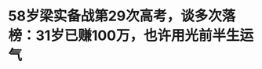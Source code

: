 <!DOCTYPE html>
<html lang="zh-CN">

<head>
    
<title>58岁梁实备战第29次高考，谈多次落榜：31岁已赚100万，也许用光前半生运气_腾讯新闻</title>
<meta name="keywords" content="梁实,高考钉子户,四川,落榜,川大,成都">
<meta name="description" content="5月13日，据海报新闻消息，还有不到一个月就要高考了，四川“高考钉子户”58岁的梁实将参加他的第29次高考。考上川大，是梁实一直以来的坚持。但去年高考因为没过二本线，梁实直接放弃了志愿填报。这一次，他似乎也没有了非川大不可的执着。他告诉记者，自己1998年就已经赚到了100万元，“也许是前半生的运气用光了，才会在...">
<meta name="author" content="腾讯网">
<meta name="copyright" content="Copyright 1998 - 2025 Tencent. All Rights Reserved">
<meta property="og:type" content="news" />

<meta property="og:title" content="58岁梁实备战第29次高考，谈多次落榜：31岁已赚100万，也许用光前半生运气_腾讯新闻" />
<meta property="og:description" content="5月13日，据海报新闻消息，还有不到一个月就要高考了，四川“高考钉子户”58岁的梁实将参加他的第29次高考。考上川大，是梁实一直以来的坚持。但去年高考因为没过二本线，梁实直接放弃了志愿填报。这一次，他似乎也没有了非川大不可的执着。他告诉记者，自己1998年就已经赚到了100万元，“也许是前半生的运气用光了，才会在..." />
<meta property="og:url" content="https://news.qq.com/rain/a/20250514A02C6B00" />
<meta property="og:image" content="https://inews.gtimg.com/news_ls/Og0mjdlOr3LdkiRhkNOz-M1Ps7epH0kLEwpYImiYkymE4AA_640330/0" />
<meta property="article:author" content="九派新闻" />
<meta property="article:published_time" content="2025-05-14 09:17:07" />
<meta property="category" content="edu" />

<meta name="baidu-site-verification" content="jJeIJ5X7pP" />
    <meta charset="utf-8" />
<meta http-equiv="X-UA-Compatible" content="IE=Edge" />
<meta name="viewport" content="width=device-width, initial-scale=1, shrink-to-fit=no" />
<link rel="dns-prefetch" href="mat1.gtimg.com">
<link rel="dns-prefetch" href="i.news.qq.com">
<link rel="shortcut icon" href="https://mat1.gtimg.com/qqcdn/qqindex2021/favicon.ico">
<script nomodule="true" src="https://mat1.gtimg.com/qqcdn/qqindex2021/common-static/20240515201444/core3-37-1.min.js"></script>
<script>
  try {
    if (!window.IntersectionObserver) {
      var observerScript = document.createElement('script');
      observerScript.src = "https://mat1.gtimg.com/qqcdn/qqindex2021/common-static/20241024141058/intersection-observer-polyfill.js";
      document.head.appendChild(observerScript);
    }
  } catch (error) {}
</script>

<script>
  try {
    if (!Element.prototype.scrollTo) {
      var scrollScript = document.createElement('script');
      scrollScript.src = "https://mat1.gtimg.com/qqcdn/qqindex2021/common-static/20241025153001/scroll-behavior-polyfill.js";
      document.head.appendChild(scrollScript);
    }
  } catch (error) {}
</script>
<script>
  try {
    if ('scrollRestoration' in window.history) {
      window.history.scrollRestoration = 'manual';
    }
    window.isPcClient = Boolean(window.electron) && (
      window.navigator.userAgent.indexOf('pc-client') > 0 ||
      window.navigator.userAgent.indexOf('TencentNews') > 0
    );
  } catch {}
</script>
<script>
  try {
    if (window.isPcClient) {
      var bodyStyle = document.createElement('style');
      bodyStyle.innerText = 'body{ zoom: 0.95 }';
      document.head.appendChild(bodyStyle);
    }
  } catch {}
</script>
<script>
  window.DATA = {"url":"https://view.inews.qq.com/a/20250514A02C6B00","article_id":"20250514A02C6B00","article_type":"0","title":"58岁梁实备战第29次高考，谈多次落榜：31岁已赚100万，也许用光前半生运气","desc":"5月13日，据海报新闻消息，还有不到一个月就要高考了，四川“高考钉子户”58岁的梁实将参加他的第29次高考。考上川大，是梁实一直以来的坚持。但去年高考因为没过二本线，梁实直接放弃了志愿填报。这一次，他似乎也没有了非川大不可的执着。他告诉记者，自己1998年就已经赚到了100万元，“也许是前半生的运气用光了，才会在...","iNewsRecommendLevel":1,"abstract":"5月13日，据海报新闻消息，还有不到一个月就要高考了，四川“高考钉子户”58岁的梁实将参加他的第29次高考。考上川大，是梁实一直以来的坚持。但去年高考因为没过二本线，梁实直接放弃了志愿填报。这一次，他似乎也没有了非川大不可的执着。他告诉记者，自己1998年就已经赚到了100万元，“也许是前半生的运气用光了，才会在...","catalog1":"edu","ad_channel_sign":"edu","introduction":"","media":"九派新闻","media_id":"19079303","pubtime":"2025-05-14 09:17:07","comment_id":"8411644846","political":0,"cmsId":"20250514A02C6B00","cms_id":"20250514A02C6B00","closeAllAd":0,"closeAllFavorite":false,"originContent":{"directory":{"ai_list":null,"enable":2,"list":null},"key_points_show":["58岁的四川“高考钉子户”梁实将参加他的第29次高考，目标是四川大学。","梁实表示，他1998年就已经赚到了100万元，也许是前半生的运气用光了，才会在每一年的高考中遭遇滑铁卢。","今年，梁实将报考科目中的地理科目改为生物，每日保持10小时以上高强度复习。","尽管多次高考落榜，梁实仍表示自己对物质性的东西要求不高，上大学是精神上的满足。","对于网友“博眼球”、“蹭流量”的言论，梁实表示，“我比较自我，外界的评价对我影响不大。”"],"text":"\u003cdiv class=\"rich_media_content\"\u003e\u003c!--NO_AD_ERROR_5_1--\u003e\u003c!--VIDEO_0--\u003e\u003cp type=\"desc\" style=\"color: rgb(136, 136, 136); font-size: 13px; line-height: 14px; margin-bottom: 22px; margin-top: 8px; text-align: center\"\u003e梁实备战第29次高考称不在意评价\u003c/p\u003e\u003cp\u003e5月13日，据海报新闻消息，还有不到一个月就要高考了，四川“高考钉子户”58岁的梁实将参加他的第29次高考。\u003c/p\u003e\u003cp\u003e\u003c/p\u003e\u003cdiv style=\"text-align: center\" data-exeditor-arbitrary-box=\"image-box\"\u003e\u003c!--IMG_0--\u003e\u003c/div\u003e\u003cp\u003e\u003c/p\u003e\u003cp\u003e考上川大，是梁实一直以来的坚持。但去年高考因为没过二本线，梁实直接放弃了志愿填报。这一次，他似乎也没有了非川大不可的执着。他告诉记者，自己1998年就已经赚到了100万元，“也许是前半生的运气用光了，才会在每一年的高考中遭遇滑铁卢。”\u003c!--NO_AD_0--\u003e\u003c!--EOP_0--\u003e\u003c/p\u003e\u003c!--PARAGRAPH_0--\u003e\u003cp\u003e他还称，自己对物质性的东西要求不高，上大学是精神上的满足。\u003c/p\u003e\u003cp\u003e对于网友“博眼球”、“蹭流量”的言论，梁实表示，“我比较自我，外界的评价对我影响不大。”\u003c/p\u003e\u003cp\u003e梁实还表示，不确定第29次高考是不是最后一次，未来变化太大，自己还没有考虑到。\u003c/p\u003e\u003cp\u003e3月9日，58岁的梁实在接受经视直播记者采访时透露，他正全力备考人生第29次高考，今年做出了重要调整：报考科目中，将去年仅获30余分的地理科目改为生物，每日保持10小时以上高强度复习。\u003c/p\u003e\u003cp\u003e\u003c/p\u003e\u003cdiv style=\"text-align: center\" data-exeditor-arbitrary-box=\"image-box\"\u003e\u003c!--IMG_1--\u003e\u003c/div\u003e\u003cp style=\"text-align: center\" class=\"qqnews_image_desc\"\u003e\u003cspan style=\"font-size: 14px\"\u003e\u003cspan style=\"color: rgb(102, 102, 102)\"\u003e网络截图。图源：经视直播\u003c/span\u003e\u003c/span\u003e\u003c/p\u003e\u003cp\u003e梁实解释科目调整缘由时坦言，虽自认地理较易，但连续几年该科目成绩始终难有突破。相较之下，生物虽三年未考，但既往考试表现尚可，故决定更换赛道。“今年不考地理了，改考生物。”\u003c/p\u003e\u003cp\u003e对于多年高考成绩徘徊不前，梁实自省：“主要问题还是缺乏系统复习。”今年他特别制定了针对性策略，严格对照高考大纲梳理知识体系。报考科目调整为语文、数学、外语、政治、历史、生物后，他对成绩提升持审慎乐观态度。“今年应该比去年会考得好一些。”\u003c!--NO_AD_1--\u003e\u003c!--EOP_1--\u003e\u003c/p\u003e\u003c!--PARAGRAPH_1--\u003e\u003cp\u003e值得注意的是，这位坚持29载的“高考老兵”已适度调整目标：“各科提升空间都很大，若冲刺\u003c!--VERTICAL_CARD_BEGIN_0--\u003e四川大学\u003c!--VERTICAL_CARD_END_0--\u003e有困难，上优质的本科院校也可考虑。”当被问及达到本科线是否就读时，他郑重回应：“确有这个考虑，毕竟时不我待。”\u003c!--NO_AD_2--\u003e\u003c!--EOP_2--\u003e\u003c/p\u003e\u003c!--PARAGRAPH_2--\u003e\u003cp\u003e虽自嘲“脸皮厚”，但梁实仍以独特方式传递正能量：“希望今年所有考生都能考出理想成绩。”\u003c/p\u003e\u003cp\u003e\u003c/p\u003e\u003cdiv style=\"text-align: center\" data-exeditor-arbitrary-box=\"image-box\"\u003e\u003c!--IMG_2--\u003e\u003c/div\u003e\u003cp style=\"text-align: center\" class=\"qqnews_image_desc\"\u003e\u003cspan style=\"font-size: 14px\"\u003e\u003cspan style=\"color: rgb(102, 102, 102)\"\u003e梁实过去几年的准考证。图源：潮新闻\u003c/span\u003e\u003c/span\u003e\u003c/p\u003e\u003cp\u003e此前，九派新闻曾报道梁实坚持多年参加高考的事迹。他原本是四川一国有企业员工，后下海经商，在20世纪90年代成为成都市早一批有私人轿车的人。20世纪80年代，梁实开始参与第一次高考，此后只要客观条件允许，不忙时他便会参加高考。\u003c!--NO_AD_3--\u003e\u003c!--EOP_3--\u003e\u003c/p\u003e\u003c!--PARAGRAPH_3--\u003e\u003cp\u003e据悉，今年58岁的梁实，父母都是乡镇教师，家里学习氛围浓厚，他从小就许下了考上重点大学的愿望。\u003c/p\u003e\u003cp\u003e1983年，16岁的梁实第一次参加高考，落榜之后，连续三年待业在家专心参加考试。家人看不下去，安排他去技校读书，说毕业后可以分配工作，但他读了半年就跑回了家。梁实还试过成人高考，考上了\u003c!--VERTICAL_CARD_BEGIN_1--\u003e南京林业大学\u003c!--VERTICAL_CARD_END_1--\u003e成人教育学院，但仅仅读了半年。因为他觉得“这些都不是自己想要的”。\u003c!--NO_AD_4--\u003e\u003c!--EOP_4--\u003e\u003c/p\u003e\u003c!--PARAGRAPH_4--\u003e\u003cp\u003e2001年，高考报名政策调整，取消年龄限制，首次允许25周岁以上的考生报名参加。梁实本已破灭的高考梦，也重新被点燃起来。2002年，梁实再次踏上高考之路，此后只要不忙，梁实都会参加当年的高考。\u003c/p\u003e\u003cp\u003e2024年，梁实曾第28次参加高考，当时他的目标是川大。6月23日，四川省2024年高考成绩开放查询。梁实也查询了他的第28次高考成绩，总分446分，比当年四川文科本科第二批分数线457分差11分。\u003c/p\u003e\u003cp\u003e微信编辑：十月\u003c/p\u003e\u003cp\u003e审核：凌山\u003c/p\u003e\u003cp\u003e\u003cstrong\u003e【来源：综合海报新闻、经视直播、潮新闻、九派新闻、此前报道等】\u003c/strong\u003e\u003c/p\u003e\u003cp\u003e\u003cstrong\u003e声明：此文版权归原作者所有，若有来源错误或者侵犯您的合法权益，您可通过邮箱与我们取得联系，我们将及时进行处理。邮箱地址：jpbl@jp.jiupainews.com\u003c/strong\u003e\u003c/p\u003e\u003cp\u003e\u003c/p\u003e\u003cdiv powered-by=\"qqnews_ex-editor\"\u003e\u003c/div\u003e\u003cstyle\u003e.rich_media_content{--news-tabel-th-night-color: #444444;--news-font-day-color: #333;--news-font-night-color: #d9d9d9;--news-bottom-distance: 22px}.rich_media_content p:not([data-exeditor-arbitrary-box=image-box]){letter-spacing:.5px;line-height:30px;margin-bottom:var(--news-bottom-distance);word-wrap:break-word}.rich_media_content{color:var(--news-font-day-color);font-size:18px}@media(prefers-color-scheme:dark){body:not([data-weui-theme=light]):not([dark-mode-disable=true]) .rich_media_content p:not([data-exeditor-arbitrary-box=image-box]){letter-spacing:.5px;line-height:30px;margin-bottom:var(--news-bottom-distance);word-wrap:break-word}body:not([data-weui-theme=light]):not([dark-mode-disable=true]) .rich_media_content{color:var(--news-font-night-color)}}.data_color_scheme_dark .rich_media_content p:not([data-exeditor-arbitrary-box=image-box]){letter-spacing:.5px;line-height:30px;margin-bottom:var(--news-bottom-distance);word-wrap:break-word}.data_color_scheme_dark .rich_media_content{color:var(--news-font-night-color)}.data_color_scheme_dark .rich_media_content{font-size:18px}.rich_media_content p[data-exeditor-arbitrary-box=image-box]{margin-bottom:11px}.rich_media_content\u003ediv:not(.qnt-video),.rich_media_content\u003esection{margin-bottom:var(--news-bottom-distance)}.rich_media_content hr{margin-bottom:var(--news-bottom-distance)}.rich_media_content .link_list{margin:0;margin-top:20px;min-height:0!important}.rich_media_content blockquote{background:#f9f9f9;border-left:6px solid #ccc;margin:1.5em 10px;padding:.5em 10px}.rich_media_content blockquote p{margin-bottom:0!important}.data_color_scheme_dark .rich_media_content blockquote{background:#323232}@media(prefers-color-scheme:dark){body:not([data-weui-theme=light]):not([dark-mode-disable=true]) .rich_media_content blockquote{background:#323232}}.rich_media_content ol[data-ex-list]{--ol-start: 1;--ol-list-style-type: decimal;list-style-type:none;counter-reset:olCounter calc(var(--ol-start,1) - 1);position:relative}.rich_media_content ol[data-ex-list]\u003eli\u003e:first-child::before{content:counter(olCounter,var(--ol-list-style-type)) '. ';counter-increment:olCounter;font-variant-numeric:tabular-nums;display:inline-block}.rich_media_content ul[data-ex-list]{--ul-list-style-type: circle;list-style-type:none;position:relative}.rich_media_content ul[data-ex-list].nonUnicode-list-style-type\u003eli\u003e:first-child::before{content:var(--ul-list-style-type) ' ';font-variant-numeric:tabular-nums;display:inline-block;transform:scale(0.5)}.rich_media_content ul[data-ex-list].unicode-list-style-type\u003eli\u003e:first-child::before{content:var(--ul-list-style-type) ' ';font-variant-numeric:tabular-nums;display:inline-block;transform:scale(0.8)}.rich_media_content ol:not([data-ex-list]){padding-left:revert}.rich_media_content ul:not([data-ex-list]){padding-left:revert}.rich_media_content table{display:table;border-collapse:collapse;margin-bottom:var(--news-bottom-distance)}.rich_media_content table th,.rich_media_content table td{word-wrap:break-word;border:1px solid #ddd;white-space:nowrap;padding:2px 5px}.rich_media_content table th{font-weight:700;background-color:#f0f0f0;text-align:left}.rich_media_content table p{margin-bottom:0!important}.data_color_scheme_dark .rich_media_content table th{background:var(--news-tabel-th-night-color)}@media(prefers-color-scheme:dark){body:not([data-weui-theme=light]):not([dark-mode-disable=true]) .rich_media_content table th{background:var(--news-tabel-th-night-color)}}.rich_media_content .qqnews_image_desc,.rich_media_content p[type=om-image-desc]{line-height:20px!important;text-align:center!important;font-size:14px!important;color:#666!important}.rich_media_content div[data-exeditor-arbitrary-box=wrap]:not([data-exeditor-arbitrary-box-special-style]){max-width:100%}.rich_media_content .qqnews-content{--wmfont: 0;--wmcolor: transparent;font-size:var(--wmfont);color:var(--wmcolor);line-height:var(--wmfont)!important;margin-bottom:var(--wmfont)!important}.rich_media_content .qqnews_sign_emphasis{background:#f7f7f7}.rich_media_content .qqnews_sign_emphasis ol{word-wrap:break-word;border:none;color:#5c5c5c;line-height:28px;list-style:none;margin:14px 0 6px;padding:16px 15px 4px}.rich_media_content .qqnews_sign_emphasis p{margin-bottom:12px!important}.rich_media_content .qqnews_sign_emphasis ol\u003eli\u003ep{padding-left:30px}.rich_media_content .qqnews_sign_emphasis ol\u003eli{list-style:none}.rich_media_content .qqnews_sign_emphasis ol\u003eli\u003ep:first-child::before{margin-left:-30px;content:counter(olCounter,decimal) ''!important;counter-increment:olCounter!important;font-variant-numeric:tabular-nums!important;background:#37f;border-radius:2px;color:#fff;font-size:15px;font-style:normal;text-align:center;line-height:18px;width:18px;height:18px;margin-right:12px;position:relative;top:-1px}.data_color_scheme_dark .rich_media_content .qqnews_sign_emphasis{background:#262626}.data_color_scheme_dark .rich_media_content .qqnews_sign_emphasis ol\u003eli\u003ep{color:#a9a9a9}@media(prefers-color-scheme:dark){body:not([data-weui-theme=light]):not([dark-mode-disable=true]) .rich_media_content .qqnews_sign_emphasis{background:#262626}body:not([data-weui-theme=light]):not([dark-mode-disable=true]) .rich_media_content .qqnews_sign_emphasis ol\u003eli\u003ep{color:#a9a9a9}}.rich_media_content h1,.rich_media_content h2,.rich_media_content h3,.rich_media_content h4,.rich_media_content h5,.rich_media_content h6{margin-bottom:var(--news-bottom-distance);font-weight:700}.rich_media_content h1{font-size:20px}.rich_media_content h2,.rich_media_content h3{font-size:19px}.rich_media_content h4,.rich_media_content h5,.rich_media_content h6{font-size:18px}.rich_media_content li:empty{display:none}.rich_media_content ul,.rich_media_content ol{margin-bottom:var(--news-bottom-distance)}.rich_media_content div\u003ep:only-child{margin-bottom:0!important}.rich_media_content .cms-cke-widget-title-wrap p{margin-bottom:0!important}\u003c/style\u003e\u003c/div\u003e","version":"v2"},"originAttribute":{"IMG_0":{"bigOrigUrl":"https://inews.gtimg.com/om_bt/OWtWwp675pZp_gdPw82qhZ6JZ0aPM8hl39fzfMESavb0MAA/0","compressUrl":"https://inews.gtimg.com/om_bt/OWtWwp675pZp_gdPw82qhZ6JZ0aPM8hl39fzfMESavb0MAA/641","desc":"","fullPic":"1","height":1000,"imgurl0":"https://inews.gtimg.com/om_bt/OWtWwp675pZp_gdPw82qhZ6JZ0aPM8hl39fzfMESavb0MAA/0","imgurl1000":"https://inews.gtimg.com/om_bt/OWtWwp675pZp_gdPw82qhZ6JZ0aPM8hl39fzfMESavb0MAA/1000","islong":0,"origUrl":"https://inews.gtimg.com/om_bt/OWtWwp675pZp_gdPw82qhZ6JZ0aPM8hl39fzfMESavb0MAA/641","size":229,"style":"display: inline-block; max-width: 100%; width: 350px","thumb":"https://inews.gtimg.com/om_bt/OWtWwp675pZp_gdPw82qhZ6JZ0aPM8hl39fzfMESavb0MAA_181x181s/0","url":"https://inews.gtimg.com/om_bt/OWtWwp675pZp_gdPw82qhZ6JZ0aPM8hl39fzfMESavb0MAA/641","width":641},"IMG_1":{"bigOrigUrl":"https://inews.gtimg.com/om_bt/O9UdQJIcbDrR-4-FdH-_wLci022OTzBH2zE7-DF3iAo2IAA/0","compressUrl":"https://inews.gtimg.com/om_bt/O9UdQJIcbDrR-4-FdH-_wLci022OTzBH2zE7-DF3iAo2IAA/641","desc":"","fullPic":"1","height":624,"imgurl0":"https://inews.gtimg.com/om_bt/O9UdQJIcbDrR-4-FdH-_wLci022OTzBH2zE7-DF3iAo2IAA/0","imgurl1000":"https://inews.gtimg.com/om_bt/O9UdQJIcbDrR-4-FdH-_wLci022OTzBH2zE7-DF3iAo2IAA/1000","islong":0,"origUrl":"https://inews.gtimg.com/om_bt/O9UdQJIcbDrR-4-FdH-_wLci022OTzBH2zE7-DF3iAo2IAA/641","size":283,"style":"display: inline-block; max-width: 100%; width: 1080px","thumb":"https://inews.gtimg.com/om_bt/O9UdQJIcbDrR-4-FdH-_wLci022OTzBH2zE7-DF3iAo2IAA_181x181s/0","url":"https://inews.gtimg.com/om_bt/O9UdQJIcbDrR-4-FdH-_wLci022OTzBH2zE7-DF3iAo2IAA/641","width":641},"IMG_2":{"bigOrigUrl":"https://inews.gtimg.com/om_bt/OuGrdmTt3Eq0T9SmzgIgkgISriVYd4G5RVWUuspaugc78AA/0","compressUrl":"https://inews.gtimg.com/om_bt/OuGrdmTt3Eq0T9SmzgIgkgISriVYd4G5RVWUuspaugc78AA/641","desc":"","fullPic":"1","height":481,"imgurl0":"https://inews.gtimg.com/om_bt/OuGrdmTt3Eq0T9SmzgIgkgISriVYd4G5RVWUuspaugc78AA/0","imgurl1000":"https://inews.gtimg.com/om_bt/OuGrdmTt3Eq0T9SmzgIgkgISriVYd4G5RVWUuspaugc78AA/1000","islong":0,"origUrl":"https://inews.gtimg.com/om_bt/OuGrdmTt3Eq0T9SmzgIgkgISriVYd4G5RVWUuspaugc78AA/641","size":120,"style":"display: inline-block; max-width: 100%; width: 720px","thumb":"https://inews.gtimg.com/om_bt/OuGrdmTt3Eq0T9SmzgIgkgISriVYd4G5RVWUuspaugc78AA_181x181s/0","url":"https://inews.gtimg.com/om_bt/OuGrdmTt3Eq0T9SmzgIgkgISriVYd4G5RVWUuspaugc78AA/641","width":641},"VERTICAL_CARD_BEGIN_0":{"a_version":"21_android_7.4.57","desc":"四川大学","detail_url":"qqnews://article_9528?act=ai_chat\u0026vertical_card_type=ai\u0026vertical_card_desc=%E5%9B%9B%E5%B7%9D%E5%A4%A7%E5%AD%A6\u0026a_version=21_android_7.4.57\u0026i_version=11.0_qqnews_7.4.70","i_version":"11.0_qqnews_7.4.70","previous_context":"。报考科目调整为语文、数学、外语、政治、历史、生物后，他对成绩提升持审慎乐观态度。“今年应该比去年会考得好一些。”值得注意的是，这位坚持29载的“高考老兵”已适度调整目标：“各科提升空间都很大，若冲刺","subsequent_context":"有困难，上优质的本科院校也可考虑。”当被问及达到本科线是否就读时，他郑重回应：“确有这个考虑，毕竟时不我待。”虽自嘲“脸皮厚”，但梁实仍以独特方式传递正能量：“希望今年所有考生都能考出理想成绩。”梁实","type":"ai","url":"qqnews://article_9528?act=ai_chat\u0026vertical_card_type=ai\u0026vertical_card_desc=%E5%9B%9B%E5%B7%9D%E5%A4%A7%E5%AD%A6\u0026jumpinfo=%7B%22scene%22%3A%22algo_scribe_words%22%2C%22sentence%22%3A%22%E5%9B%9B%E5%B7%9D%E5%A4%A7%E5%AD%A6%22%2C%22sentenceContext%22%3A%22%E3%80%82%E6%8A%A5%E8%80%83%E7%A7%91%E7%9B%AE%E8%B0%83%E6%95%B4%E4%B8%BA%E8%AF%AD%E6%96%87%E3%80%81%E6%95%B0%E5%AD%A6%E3%80%81%E5%A4%96%E8%AF%AD%E3%80%81%E6%94%BF%E6%B2%BB%E3%80%81%E5%8E%86%E5%8F%B2%E3%80%81%E7%94%9F%E7%89%A9%E5%90%8E%EF%BC%8C%E4%BB%96%E5%AF%B9%E6%88%90%E7%BB%A9%E6%8F%90%E5%8D%87%E6%8C%81%E5%AE%A1%E6%85%8E%E4%B9%90%E8%A7%82%E6%80%81%E5%BA%A6%E3%80%82%E2%80%9C%E4%BB%8A%E5%B9%B4%E5%BA%94%E8%AF%A5%E6%AF%94%E5%8E%BB%E5%B9%B4%E4%BC%9A%E8%80%83%E5%BE%97%E5%A5%BD%E4%B8%80%E4%BA%9B%E3%80%82%E2%80%9D%E5%80%BC%E5%BE%97%E6%B3%A8%E6%84%8F%E7%9A%84%E6%98%AF%EF%BC%8C%E8%BF%99%E4%BD%8D%E5%9D%9A%E6%8C%8129%E8%BD%BD%E7%9A%84%E2%80%9C%E9%AB%98%E8%80%83%E8%80%81%E5%85%B5%E2%80%9D%E5%B7%B2%E9%80%82%E5%BA%A6%E8%B0%83%E6%95%B4%E7%9B%AE%E6%A0%87%EF%BC%9A%E2%80%9C%E5%90%84%E7%A7%91%E6%8F%90%E5%8D%87%E7%A9%BA%E9%97%B4%E9%83%BD%E5%BE%88%E5%A4%A7%EF%BC%8C%E8%8B%A5%E5%86%B2%E5%88%BA%7B%E5%9B%9B%E5%B7%9D%E5%A4%A7%E5%AD%A6%7D%E6%9C%89%E5%9B%B0%E9%9A%BE%EF%BC%8C%E4%B8%8A%E4%BC%98%E8%B4%A8%E7%9A%84%E6%9C%AC%E7%A7%91%E9%99%A2%E6%A0%A1%E4%B9%9F%E5%8F%AF%E8%80%83%E8%99%91%E3%80%82%E2%80%9D%E5%BD%93%E8%A2%AB%E9%97%AE%E5%8F%8A%E8%BE%BE%E5%88%B0%E6%9C%AC%E7%A7%91%E7%BA%BF%E6%98%AF%E5%90%A6%E5%B0%B1%E8%AF%BB%E6%97%B6%EF%BC%8C%E4%BB%96%E9%83%91%E9%87%8D%E5%9B%9E%E5%BA%94%EF%BC%9A%E2%80%9C%E7%A1%AE%E6%9C%89%E8%BF%99%E4%B8%AA%E8%80%83%E8%99%91%EF%BC%8C%E6%AF%95%E7%AB%9F%E6%97%B6%E4%B8%8D%E6%88%91%E5%BE%85%E3%80%82%E2%80%9D%E8%99%BD%E8%87%AA%E5%98%B2%E2%80%9C%E8%84%B8%E7%9A%AE%E5%8E%9A%E2%80%9D%EF%BC%8C%E4%BD%86%E6%A2%81%E5%AE%9E%E4%BB%8D%E4%BB%A5%E7%8B%AC%E7%89%B9%E6%96%B9%E5%BC%8F%E4%BC%A0%E9%80%92%E6%AD%A3%E8%83%BD%E9%87%8F%EF%BC%9A%E2%80%9C%E5%B8%8C%E6%9C%9B%E4%BB%8A%E5%B9%B4%E6%89%80%E6%9C%89%E8%80%83%E7%94%9F%E9%83%BD%E8%83%BD%E8%80%83%E5%87%BA%E7%90%86%E6%83%B3%E6%88%90%E7%BB%A9%E3%80%82%E2%80%9D%E6%A2%81%E5%AE%9E%22%2C%22source%22%3A%22article_sharepage_scribewords%22%7D","urls":{"qqcom":{"pc_url":"qqnews://article_9528?act=ai_chat\u0026vertical_card_type=ai\u0026vertical_card_desc=%E5%9B%9B%E5%B7%9D%E5%A4%A7%E5%AD%A6\u0026jumpinfo=%7B%22scene%22%3A%22algo_scribe_words%22%2C%22sentence%22%3A%22%E5%9B%9B%E5%B7%9D%E5%A4%A7%E5%AD%A6%22%2C%22sentenceContext%22%3A%22%E3%80%82%E6%8A%A5%E8%80%83%E7%A7%91%E7%9B%AE%E8%B0%83%E6%95%B4%E4%B8%BA%E8%AF%AD%E6%96%87%E3%80%81%E6%95%B0%E5%AD%A6%E3%80%81%E5%A4%96%E8%AF%AD%E3%80%81%E6%94%BF%E6%B2%BB%E3%80%81%E5%8E%86%E5%8F%B2%E3%80%81%E7%94%9F%E7%89%A9%E5%90%8E%EF%BC%8C%E4%BB%96%E5%AF%B9%E6%88%90%E7%BB%A9%E6%8F%90%E5%8D%87%E6%8C%81%E5%AE%A1%E6%85%8E%E4%B9%90%E8%A7%82%E6%80%81%E5%BA%A6%E3%80%82%E2%80%9C%E4%BB%8A%E5%B9%B4%E5%BA%94%E8%AF%A5%E6%AF%94%E5%8E%BB%E5%B9%B4%E4%BC%9A%E8%80%83%E5%BE%97%E5%A5%BD%E4%B8%80%E4%BA%9B%E3%80%82%E2%80%9D%E5%80%BC%E5%BE%97%E6%B3%A8%E6%84%8F%E7%9A%84%E6%98%AF%EF%BC%8C%E8%BF%99%E4%BD%8D%E5%9D%9A%E6%8C%8129%E8%BD%BD%E7%9A%84%E2%80%9C%E9%AB%98%E8%80%83%E8%80%81%E5%85%B5%E2%80%9D%E5%B7%B2%E9%80%82%E5%BA%A6%E8%B0%83%E6%95%B4%E7%9B%AE%E6%A0%87%EF%BC%9A%E2%80%9C%E5%90%84%E7%A7%91%E6%8F%90%E5%8D%87%E7%A9%BA%E9%97%B4%E9%83%BD%E5%BE%88%E5%A4%A7%EF%BC%8C%E8%8B%A5%E5%86%B2%E5%88%BA%7B%E5%9B%9B%E5%B7%9D%E5%A4%A7%E5%AD%A6%7D%E6%9C%89%E5%9B%B0%E9%9A%BE%EF%BC%8C%E4%B8%8A%E4%BC%98%E8%B4%A8%E7%9A%84%E6%9C%AC%E7%A7%91%E9%99%A2%E6%A0%A1%E4%B9%9F%E5%8F%AF%E8%80%83%E8%99%91%E3%80%82%E2%80%9D%E5%BD%93%E8%A2%AB%E9%97%AE%E5%8F%8A%E8%BE%BE%E5%88%B0%E6%9C%AC%E7%A7%91%E7%BA%BF%E6%98%AF%E5%90%A6%E5%B0%B1%E8%AF%BB%E6%97%B6%EF%BC%8C%E4%BB%96%E9%83%91%E9%87%8D%E5%9B%9E%E5%BA%94%EF%BC%9A%E2%80%9C%E7%A1%AE%E6%9C%89%E8%BF%99%E4%B8%AA%E8%80%83%E8%99%91%EF%BC%8C%E6%AF%95%E7%AB%9F%E6%97%B6%E4%B8%8D%E6%88%91%E5%BE%85%E3%80%82%E2%80%9D%E8%99%BD%E8%87%AA%E5%98%B2%E2%80%9C%E8%84%B8%E7%9A%AE%E5%8E%9A%E2%80%9D%EF%BC%8C%E4%BD%86%E6%A2%81%E5%AE%9E%E4%BB%8D%E4%BB%A5%E7%8B%AC%E7%89%B9%E6%96%B9%E5%BC%8F%E4%BC%A0%E9%80%92%E6%AD%A3%E8%83%BD%E9%87%8F%EF%BC%9A%E2%80%9C%E5%B8%8C%E6%9C%9B%E4%BB%8A%E5%B9%B4%E6%89%80%E6%9C%89%E8%80%83%E7%94%9F%E9%83%BD%E8%83%BD%E8%80%83%E5%87%BA%E7%90%86%E6%83%B3%E6%88%90%E7%BB%A9%E3%80%82%E2%80%9D%E6%A2%81%E5%AE%9E%22%2C%22source%22%3A%22article_sharepage_scribewords%22%7D"},"web":{"h5_url":"qqnews://article_9528?act=ai_chat\u0026vertical_card_type=ai\u0026vertical_card_desc=%E5%9B%9B%E5%B7%9D%E5%A4%A7%E5%AD%A6\u0026jumpinfo=%7B%22scene%22%3A%22algo_scribe_words%22%2C%22sentence%22%3A%22%E5%9B%9B%E5%B7%9D%E5%A4%A7%E5%AD%A6%22%2C%22sentenceContext%22%3A%22%E3%80%82%E6%8A%A5%E8%80%83%E7%A7%91%E7%9B%AE%E8%B0%83%E6%95%B4%E4%B8%BA%E8%AF%AD%E6%96%87%E3%80%81%E6%95%B0%E5%AD%A6%E3%80%81%E5%A4%96%E8%AF%AD%E3%80%81%E6%94%BF%E6%B2%BB%E3%80%81%E5%8E%86%E5%8F%B2%E3%80%81%E7%94%9F%E7%89%A9%E5%90%8E%EF%BC%8C%E4%BB%96%E5%AF%B9%E6%88%90%E7%BB%A9%E6%8F%90%E5%8D%87%E6%8C%81%E5%AE%A1%E6%85%8E%E4%B9%90%E8%A7%82%E6%80%81%E5%BA%A6%E3%80%82%E2%80%9C%E4%BB%8A%E5%B9%B4%E5%BA%94%E8%AF%A5%E6%AF%94%E5%8E%BB%E5%B9%B4%E4%BC%9A%E8%80%83%E5%BE%97%E5%A5%BD%E4%B8%80%E4%BA%9B%E3%80%82%E2%80%9D%E5%80%BC%E5%BE%97%E6%B3%A8%E6%84%8F%E7%9A%84%E6%98%AF%EF%BC%8C%E8%BF%99%E4%BD%8D%E5%9D%9A%E6%8C%8129%E8%BD%BD%E7%9A%84%E2%80%9C%E9%AB%98%E8%80%83%E8%80%81%E5%85%B5%E2%80%9D%E5%B7%B2%E9%80%82%E5%BA%A6%E8%B0%83%E6%95%B4%E7%9B%AE%E6%A0%87%EF%BC%9A%E2%80%9C%E5%90%84%E7%A7%91%E6%8F%90%E5%8D%87%E7%A9%BA%E9%97%B4%E9%83%BD%E5%BE%88%E5%A4%A7%EF%BC%8C%E8%8B%A5%E5%86%B2%E5%88%BA%7B%E5%9B%9B%E5%B7%9D%E5%A4%A7%E5%AD%A6%7D%E6%9C%89%E5%9B%B0%E9%9A%BE%EF%BC%8C%E4%B8%8A%E4%BC%98%E8%B4%A8%E7%9A%84%E6%9C%AC%E7%A7%91%E9%99%A2%E6%A0%A1%E4%B9%9F%E5%8F%AF%E8%80%83%E8%99%91%E3%80%82%E2%80%9D%E5%BD%93%E8%A2%AB%E9%97%AE%E5%8F%8A%E8%BE%BE%E5%88%B0%E6%9C%AC%E7%A7%91%E7%BA%BF%E6%98%AF%E5%90%A6%E5%B0%B1%E8%AF%BB%E6%97%B6%EF%BC%8C%E4%BB%96%E9%83%91%E9%87%8D%E5%9B%9E%E5%BA%94%EF%BC%9A%E2%80%9C%E7%A1%AE%E6%9C%89%E8%BF%99%E4%B8%AA%E8%80%83%E8%99%91%EF%BC%8C%E6%AF%95%E7%AB%9F%E6%97%B6%E4%B8%8D%E6%88%91%E5%BE%85%E3%80%82%E2%80%9D%E8%99%BD%E8%87%AA%E5%98%B2%E2%80%9C%E8%84%B8%E7%9A%AE%E5%8E%9A%E2%80%9D%EF%BC%8C%E4%BD%86%E6%A2%81%E5%AE%9E%E4%BB%8D%E4%BB%A5%E7%8B%AC%E7%89%B9%E6%96%B9%E5%BC%8F%E4%BC%A0%E9%80%92%E6%AD%A3%E8%83%BD%E9%87%8F%EF%BC%9A%E2%80%9C%E5%B8%8C%E6%9C%9B%E4%BB%8A%E5%B9%B4%E6%89%80%E6%9C%89%E8%80%83%E7%94%9F%E9%83%BD%E8%83%BD%E8%80%83%E5%87%BA%E7%90%86%E6%83%B3%E6%88%90%E7%BB%A9%E3%80%82%E2%80%9D%E6%A2%81%E5%AE%9E%22%2C%22source%22%3A%22article_sharepage_scribewords%22%7D"}}},"VERTICAL_CARD_BEGIN_1":{"a_version":"21_android_7.4.57","desc":"南京林业大学","detail_url":"qqnews://article_9528?act=ai_chat\u0026vertical_card_type=ai\u0026vertical_card_desc=%E5%8D%97%E4%BA%AC%E6%9E%97%E4%B8%9A%E5%A4%A7%E5%AD%A6\u0026a_version=21_android_7.4.57\u0026i_version=11.0_qqnews_7.4.70","i_version":"11.0_qqnews_7.4.70","previous_context":"重点大学的愿望。1983年，16岁的梁实第一次参加高考，落榜之后，连续三年待业在家专心参加考试。家人看不下去，安排他去技校读书，说毕业后可以分配工作，但他读了半年就跑回了家。梁实还试过成人高考，考上了","subsequent_context":"成人教育学院，但仅仅读了半年。因为他觉得“这些都不是自己想要的”。2001年，高考报名政策调整，取消年龄限制，首次允许25周岁以上的考生报名参加。梁实本已破灭的高考梦，也重新被点燃起来。2002年，梁","type":"ai","url":"qqnews://article_9528?act=ai_chat\u0026vertical_card_type=ai\u0026vertical_card_desc=%E5%8D%97%E4%BA%AC%E6%9E%97%E4%B8%9A%E5%A4%A7%E5%AD%A6\u0026jumpinfo=%7B%22scene%22%3A%22algo_scribe_words%22%2C%22sentence%22%3A%22%E5%8D%97%E4%BA%AC%E6%9E%97%E4%B8%9A%E5%A4%A7%E5%AD%A6%22%2C%22sentenceContext%22%3A%22%E9%87%8D%E7%82%B9%E5%A4%A7%E5%AD%A6%E7%9A%84%E6%84%BF%E6%9C%9B%E3%80%821983%E5%B9%B4%EF%BC%8C16%E5%B2%81%E7%9A%84%E6%A2%81%E5%AE%9E%E7%AC%AC%E4%B8%80%E6%AC%A1%E5%8F%82%E5%8A%A0%E9%AB%98%E8%80%83%EF%BC%8C%E8%90%BD%E6%A6%9C%E4%B9%8B%E5%90%8E%EF%BC%8C%E8%BF%9E%E7%BB%AD%E4%B8%89%E5%B9%B4%E5%BE%85%E4%B8%9A%E5%9C%A8%E5%AE%B6%E4%B8%93%E5%BF%83%E5%8F%82%E5%8A%A0%E8%80%83%E8%AF%95%E3%80%82%E5%AE%B6%E4%BA%BA%E7%9C%8B%E4%B8%8D%E4%B8%8B%E5%8E%BB%EF%BC%8C%E5%AE%89%E6%8E%92%E4%BB%96%E5%8E%BB%E6%8A%80%E6%A0%A1%E8%AF%BB%E4%B9%A6%EF%BC%8C%E8%AF%B4%E6%AF%95%E4%B8%9A%E5%90%8E%E5%8F%AF%E4%BB%A5%E5%88%86%E9%85%8D%E5%B7%A5%E4%BD%9C%EF%BC%8C%E4%BD%86%E4%BB%96%E8%AF%BB%E4%BA%86%E5%8D%8A%E5%B9%B4%E5%B0%B1%E8%B7%91%E5%9B%9E%E4%BA%86%E5%AE%B6%E3%80%82%E6%A2%81%E5%AE%9E%E8%BF%98%E8%AF%95%E8%BF%87%E6%88%90%E4%BA%BA%E9%AB%98%E8%80%83%EF%BC%8C%E8%80%83%E4%B8%8A%E4%BA%86%7B%E5%8D%97%E4%BA%AC%E6%9E%97%E4%B8%9A%E5%A4%A7%E5%AD%A6%7D%E6%88%90%E4%BA%BA%E6%95%99%E8%82%B2%E5%AD%A6%E9%99%A2%EF%BC%8C%E4%BD%86%E4%BB%85%E4%BB%85%E8%AF%BB%E4%BA%86%E5%8D%8A%E5%B9%B4%E3%80%82%E5%9B%A0%E4%B8%BA%E4%BB%96%E8%A7%89%E5%BE%97%E2%80%9C%E8%BF%99%E4%BA%9B%E9%83%BD%E4%B8%8D%E6%98%AF%E8%87%AA%E5%B7%B1%E6%83%B3%E8%A6%81%E7%9A%84%E2%80%9D%E3%80%822001%E5%B9%B4%EF%BC%8C%E9%AB%98%E8%80%83%E6%8A%A5%E5%90%8D%E6%94%BF%E7%AD%96%E8%B0%83%E6%95%B4%EF%BC%8C%E5%8F%96%E6%B6%88%E5%B9%B4%E9%BE%84%E9%99%90%E5%88%B6%EF%BC%8C%E9%A6%96%E6%AC%A1%E5%85%81%E8%AE%B825%E5%91%A8%E5%B2%81%E4%BB%A5%E4%B8%8A%E7%9A%84%E8%80%83%E7%94%9F%E6%8A%A5%E5%90%8D%E5%8F%82%E5%8A%A0%E3%80%82%E6%A2%81%E5%AE%9E%E6%9C%AC%E5%B7%B2%E7%A0%B4%E7%81%AD%E7%9A%84%E9%AB%98%E8%80%83%E6%A2%A6%EF%BC%8C%E4%B9%9F%E9%87%8D%E6%96%B0%E8%A2%AB%E7%82%B9%E7%87%83%E8%B5%B7%E6%9D%A5%E3%80%822002%E5%B9%B4%EF%BC%8C%E6%A2%81%22%2C%22source%22%3A%22article_sharepage_scribewords%22%7D","urls":{"qqcom":{"pc_url":"qqnews://article_9528?act=ai_chat\u0026vertical_card_type=ai\u0026vertical_card_desc=%E5%8D%97%E4%BA%AC%E6%9E%97%E4%B8%9A%E5%A4%A7%E5%AD%A6\u0026jumpinfo=%7B%22scene%22%3A%22algo_scribe_words%22%2C%22sentence%22%3A%22%E5%8D%97%E4%BA%AC%E6%9E%97%E4%B8%9A%E5%A4%A7%E5%AD%A6%22%2C%22sentenceContext%22%3A%22%E9%87%8D%E7%82%B9%E5%A4%A7%E5%AD%A6%E7%9A%84%E6%84%BF%E6%9C%9B%E3%80%821983%E5%B9%B4%EF%BC%8C16%E5%B2%81%E7%9A%84%E6%A2%81%E5%AE%9E%E7%AC%AC%E4%B8%80%E6%AC%A1%E5%8F%82%E5%8A%A0%E9%AB%98%E8%80%83%EF%BC%8C%E8%90%BD%E6%A6%9C%E4%B9%8B%E5%90%8E%EF%BC%8C%E8%BF%9E%E7%BB%AD%E4%B8%89%E5%B9%B4%E5%BE%85%E4%B8%9A%E5%9C%A8%E5%AE%B6%E4%B8%93%E5%BF%83%E5%8F%82%E5%8A%A0%E8%80%83%E8%AF%95%E3%80%82%E5%AE%B6%E4%BA%BA%E7%9C%8B%E4%B8%8D%E4%B8%8B%E5%8E%BB%EF%BC%8C%E5%AE%89%E6%8E%92%E4%BB%96%E5%8E%BB%E6%8A%80%E6%A0%A1%E8%AF%BB%E4%B9%A6%EF%BC%8C%E8%AF%B4%E6%AF%95%E4%B8%9A%E5%90%8E%E5%8F%AF%E4%BB%A5%E5%88%86%E9%85%8D%E5%B7%A5%E4%BD%9C%EF%BC%8C%E4%BD%86%E4%BB%96%E8%AF%BB%E4%BA%86%E5%8D%8A%E5%B9%B4%E5%B0%B1%E8%B7%91%E5%9B%9E%E4%BA%86%E5%AE%B6%E3%80%82%E6%A2%81%E5%AE%9E%E8%BF%98%E8%AF%95%E8%BF%87%E6%88%90%E4%BA%BA%E9%AB%98%E8%80%83%EF%BC%8C%E8%80%83%E4%B8%8A%E4%BA%86%7B%E5%8D%97%E4%BA%AC%E6%9E%97%E4%B8%9A%E5%A4%A7%E5%AD%A6%7D%E6%88%90%E4%BA%BA%E6%95%99%E8%82%B2%E5%AD%A6%E9%99%A2%EF%BC%8C%E4%BD%86%E4%BB%85%E4%BB%85%E8%AF%BB%E4%BA%86%E5%8D%8A%E5%B9%B4%E3%80%82%E5%9B%A0%E4%B8%BA%E4%BB%96%E8%A7%89%E5%BE%97%E2%80%9C%E8%BF%99%E4%BA%9B%E9%83%BD%E4%B8%8D%E6%98%AF%E8%87%AA%E5%B7%B1%E6%83%B3%E8%A6%81%E7%9A%84%E2%80%9D%E3%80%822001%E5%B9%B4%EF%BC%8C%E9%AB%98%E8%80%83%E6%8A%A5%E5%90%8D%E6%94%BF%E7%AD%96%E8%B0%83%E6%95%B4%EF%BC%8C%E5%8F%96%E6%B6%88%E5%B9%B4%E9%BE%84%E9%99%90%E5%88%B6%EF%BC%8C%E9%A6%96%E6%AC%A1%E5%85%81%E8%AE%B825%E5%91%A8%E5%B2%81%E4%BB%A5%E4%B8%8A%E7%9A%84%E8%80%83%E7%94%9F%E6%8A%A5%E5%90%8D%E5%8F%82%E5%8A%A0%E3%80%82%E6%A2%81%E5%AE%9E%E6%9C%AC%E5%B7%B2%E7%A0%B4%E7%81%AD%E7%9A%84%E9%AB%98%E8%80%83%E6%A2%A6%EF%BC%8C%E4%B9%9F%E9%87%8D%E6%96%B0%E8%A2%AB%E7%82%B9%E7%87%83%E8%B5%B7%E6%9D%A5%E3%80%822002%E5%B9%B4%EF%BC%8C%E6%A2%81%22%2C%22source%22%3A%22article_sharepage_scribewords%22%7D"},"web":{"h5_url":"qqnews://article_9528?act=ai_chat\u0026vertical_card_type=ai\u0026vertical_card_desc=%E5%8D%97%E4%BA%AC%E6%9E%97%E4%B8%9A%E5%A4%A7%E5%AD%A6\u0026jumpinfo=%7B%22scene%22%3A%22algo_scribe_words%22%2C%22sentence%22%3A%22%E5%8D%97%E4%BA%AC%E6%9E%97%E4%B8%9A%E5%A4%A7%E5%AD%A6%22%2C%22sentenceContext%22%3A%22%E9%87%8D%E7%82%B9%E5%A4%A7%E5%AD%A6%E7%9A%84%E6%84%BF%E6%9C%9B%E3%80%821983%E5%B9%B4%EF%BC%8C16%E5%B2%81%E7%9A%84%E6%A2%81%E5%AE%9E%E7%AC%AC%E4%B8%80%E6%AC%A1%E5%8F%82%E5%8A%A0%E9%AB%98%E8%80%83%EF%BC%8C%E8%90%BD%E6%A6%9C%E4%B9%8B%E5%90%8E%EF%BC%8C%E8%BF%9E%E7%BB%AD%E4%B8%89%E5%B9%B4%E5%BE%85%E4%B8%9A%E5%9C%A8%E5%AE%B6%E4%B8%93%E5%BF%83%E5%8F%82%E5%8A%A0%E8%80%83%E8%AF%95%E3%80%82%E5%AE%B6%E4%BA%BA%E7%9C%8B%E4%B8%8D%E4%B8%8B%E5%8E%BB%EF%BC%8C%E5%AE%89%E6%8E%92%E4%BB%96%E5%8E%BB%E6%8A%80%E6%A0%A1%E8%AF%BB%E4%B9%A6%EF%BC%8C%E8%AF%B4%E6%AF%95%E4%B8%9A%E5%90%8E%E5%8F%AF%E4%BB%A5%E5%88%86%E9%85%8D%E5%B7%A5%E4%BD%9C%EF%BC%8C%E4%BD%86%E4%BB%96%E8%AF%BB%E4%BA%86%E5%8D%8A%E5%B9%B4%E5%B0%B1%E8%B7%91%E5%9B%9E%E4%BA%86%E5%AE%B6%E3%80%82%E6%A2%81%E5%AE%9E%E8%BF%98%E8%AF%95%E8%BF%87%E6%88%90%E4%BA%BA%E9%AB%98%E8%80%83%EF%BC%8C%E8%80%83%E4%B8%8A%E4%BA%86%7B%E5%8D%97%E4%BA%AC%E6%9E%97%E4%B8%9A%E5%A4%A7%E5%AD%A6%7D%E6%88%90%E4%BA%BA%E6%95%99%E8%82%B2%E5%AD%A6%E9%99%A2%EF%BC%8C%E4%BD%86%E4%BB%85%E4%BB%85%E8%AF%BB%E4%BA%86%E5%8D%8A%E5%B9%B4%E3%80%82%E5%9B%A0%E4%B8%BA%E4%BB%96%E8%A7%89%E5%BE%97%E2%80%9C%E8%BF%99%E4%BA%9B%E9%83%BD%E4%B8%8D%E6%98%AF%E8%87%AA%E5%B7%B1%E6%83%B3%E8%A6%81%E7%9A%84%E2%80%9D%E3%80%822001%E5%B9%B4%EF%BC%8C%E9%AB%98%E8%80%83%E6%8A%A5%E5%90%8D%E6%94%BF%E7%AD%96%E8%B0%83%E6%95%B4%EF%BC%8C%E5%8F%96%E6%B6%88%E5%B9%B4%E9%BE%84%E9%99%90%E5%88%B6%EF%BC%8C%E9%A6%96%E6%AC%A1%E5%85%81%E8%AE%B825%E5%91%A8%E5%B2%81%E4%BB%A5%E4%B8%8A%E7%9A%84%E8%80%83%E7%94%9F%E6%8A%A5%E5%90%8D%E5%8F%82%E5%8A%A0%E3%80%82%E6%A2%81%E5%AE%9E%E6%9C%AC%E5%B7%B2%E7%A0%B4%E7%81%AD%E7%9A%84%E9%AB%98%E8%80%83%E6%A2%A6%EF%BC%8C%E4%B9%9F%E9%87%8D%E6%96%B0%E8%A2%AB%E7%82%B9%E7%87%83%E8%B5%B7%E6%9D%A5%E3%80%822002%E5%B9%B4%EF%BC%8C%E6%A2%81%22%2C%22source%22%3A%22article_sharepage_scribewords%22%7D"}}},"VERTICAL_CARD_END_0":{"show_type":"6"},"VERTICAL_CARD_END_1":{"show_type":"6"},"VIDEO_0":{"asDownloader":"","asSensitiveNormal":"","aspect":"0.56","card":{"chlid":"19079303","chlname":"九派新闻","desc":"只提供最有价值的信息","icon":"http://inews.gtimg.com/newsapp_ls/0/15492665574_200200/0","msgEntry":1,"uin":"ecf6c1548966eaef09902ebd99b9d93763","update_frequency":"0","vip_desc":"武汉晨报九派新闻官方账号","vip_icon_night":"http://inews.gtimg.com/newsapp_ls/0/14876049528/0","vip_place":"left","vip_type":"30013","vip_icon":"http://inews.gtimg.com/newsapp_ls/0/14876049251/0","vip_type_new":"30013","suid":"8QMf1nla7YwVujre","liveInfo":{"roomID":"1366522936","roomStatus":"2","cms_id":"PLV2025051103656700","article_type":"575"},"cpLevel":1},"desc":"","duration":"00:06","height":360,"id":"20250514V02QQS00","img":"https://puui.qpic.cn/vpic_cover/q3089vqtw77/q3089vqtw77_hz.jpg/0","jumpword":"","playmode":1,"playurl":"http://inews.qq.com/webVideo?vid=q3089vqtw77\u0026img=https%3A%2F%2Fpuui.qpic.cn%2Fvpic_cover%2Fq3089vqtw77%2Fq3089vqtw77_hz.jpg%2F0\u0026appver=16.7.1_qqcom_7.2.40","screenType":-1,"style":"","title":"梁实备战第29次高考称不在意评价","vid":"q3089vqtw77","videosourcetype":1,"width":640}},"selfDeclare":{},"userAddress":"湖北","card":{"chlid":"19079303","chlname":"九派新闻","desc":"只提供最有价值的信息","icon":"http://inews.gtimg.com/newsapp_ls/0/15492665574_200200/0","msgEntry":1,"uin":"ecf6c1548966eaef09902ebd99b9d93763","update_frequency":"0","vip_desc":"武汉晨报九派新闻官方账号","vip_icon_night":"http://inews.gtimg.com/newsapp_ls/0/14876049528/0","vip_place":"left","vip_type":"30013","vip_icon":"http://inews.gtimg.com/newsapp_ls/0/14876049251/0","vip_type_new":"30013","suid":"8QMf1nla7YwVujre","liveInfo":{"roomID":"1366522936","roomStatus":"2","cms_id":"PLV2025051103656700","article_type":"575"},"cpLevel":1},"interationCount":{"like":25,"collect":27,"share":43},"payment_info":{},"article_is_pay":false,"payment_column_info_v1":{"is_column_pay":false,"read_count_all":0},"tag_info_item":null,"contentWordsNum":1201,"extraProperty":{"FeedbackDetailDisableInsert":0,"zanSkinType":""},"relateWelfare":{},"aiSwitch":true,"isOversize":false,"videoArr":[]};
</script>
<script>
  window.channelInfo = {"channelConfig":{"channelNav":[{"_auto_id":"1","active_alien_img":"","alien_img":"","channel_id":"news_news_home","is_local":"0","link":"https://www.qq.com","name_cn":"首页","name_en":"home"},{"_auto_id":"2","active_alien_img":"","alien_img":"","channel_id":"news_news_top","is_local":"0","link":"","name_cn":"要闻","name_en":"news"},{"_auto_id":"4","active_alien_img":"","alien_img":"","channel_id":"news_news_bj","is_local":"1","link":"","name_cn":"北京","name_en":"bj"},{"_auto_id":"5","active_alien_img":"","alien_img":"","channel_id":"news_news_finance","is_local":"0","link":"","name_cn":"财经","name_en":"finance"},{"_auto_id":"6","active_alien_img":"","alien_img":"","channel_id":"news_news_tech","is_local":"0","link":"","name_cn":"科技","name_en":"tech"},{"_auto_id":"7","active_alien_img":"","alien_img":"","channel_id":"tv","is_local":"0","link":"https://v.qq.com/channel/tv/?ptag=qqnews","name_cn":"电视剧","name_en":"tv"},{"_auto_id":"8","active_alien_img":"","alien_img":"","channel_id":"news_news_qa","is_local":"0","link":"","name_cn":"热问","name_en":"qa"},{"_auto_id":"9","active_alien_img":"","alien_img":"","channel_id":"news_news_ent","is_local":"0","link":"","name_cn":"娱乐","name_en":"ent"},{"_auto_id":"10","active_alien_img":"","alien_img":"","channel_id":"variety","is_local":"0","link":"https://v.qq.com/channel/variety/?ptag=qqnews","name_cn":"综艺","name_en":"variety"},{"_auto_id":"11","active_alien_img":"","alien_img":"","channel_id":"news_news_sports","is_local":"0","link":"","name_cn":"体育","name_en":"sports"},{"_auto_id":"13","active_alien_img":"","alien_img":"","channel_id":"news_news_nba","is_local":"0","link":"","name_cn":"NBA","name_en":"nba"},{"_auto_id":"14","active_alien_img":"","alien_img":"","channel_id":"news_news_world","is_local":"0","link":"","name_cn":"国际","name_en":"world"},{"_auto_id":"15","active_alien_img":"","alien_img":"","channel_id":"news_news_mil","is_local":"0","link":"","name_cn":"军事","name_en":"milite"},{"_auto_id":"16","active_alien_img":"","alien_img":"","channel_id":"news_news_auto","is_local":"0","link":"","name_cn":"汽车","name_en":"auto"},{"_auto_id":"17","active_alien_img":"","alien_img":"","channel_id":"news_news_house","is_local":"0","link":"","name_cn":"房产","name_en":"house"},{"_auto_id":"18","active_alien_img":"","alien_img":"","channel_id":"news_news_edu","is_local":"0","link":"","name_cn":"教育","name_en":"edu"},{"_auto_id":"19","active_alien_img":"","alien_img":"","channel_id":"news_news_antip","is_local":"0","link":"","name_cn":"健康","name_en":"health"},{"_auto_id":"20","active_alien_img":"","alien_img":"","channel_id":"news_news_video","is_local":"0","link":"","name_cn":"视频","name_en":"video"},{"_auto_id":"21","active_alien_img":"","alien_img":"","channel_id":"news_news_game","is_local":"0","link":"","name_cn":"游戏","name_en":"games"},{"_auto_id":"22","active_alien_img":"","alien_img":"","channel_id":"news_news_nchupin","is_local":"0","link":"","name_cn":"眼界","name_en":"chupin"},{"_auto_id":"24","active_alien_img":"","alien_img":"","channel_id":"news_news_football","is_local":"0","link":"","name_cn":"足球","name_en":"football"},{"_auto_id":"25","active_alien_img":"","alien_img":"","channel_id":"news_news_kepu","is_local":"0","link":"","name_cn":"科学","name_en":"kepu"},{"_auto_id":"26","active_alien_img":"","alien_img":"","channel_id":"news_news_digi","is_local":"0","link":"","name_cn":"数码","name_en":"digi"},{"_auto_id":"28","active_alien_img":"","alien_img":"","channel_id":"ymzx","is_local":"0","link":"https://gamer.qq.com/v2/cloudgame/game/96897?ichannel=txxwpc0Ftxxwpc1","name_cn":"元梦之星","name_en":"news_news_ymzx"},{"_auto_id":"31","active_alien_img":"","alien_img":"","channel_id":"movie","is_local":"0","link":"https://v.qq.com/channel/movie/?ptag=qqnews","name_cn":"电影","name_en":"movie"},{"_auto_id":"32","active_alien_img":"","alien_img":"","channel_id":"news_news_esport","is_local":"0","link":"","name_cn":"电竞","name_en":"esport"},{"_auto_id":"34","active_alien_img":"","alien_img":"","channel_id":"news_news_history","is_local":"0","link":"","name_cn":"历史","name_en":"history"},{"_auto_id":"35","active_alien_img":"","alien_img":"","channel_id":"news_news_baby","is_local":"0","link":"","name_cn":"育儿","name_en":"baby"},{"_auto_id":"36","active_alien_img":"","alien_img":"","channel_id":"hbjy","is_local":"0","link":"https://gp.qq.com/act/a20250421mnqlx/news.shtml","name_cn":"和平精英","name_en":"news_news_hbjy"},{"_auto_id":"37","active_alien_img":"","alien_img":"","channel_id":"cloud_gamer","is_local":"0","link":"https://gamer.qq.com/?ichannel=txxwpc0Ftxxwpc1","name_cn":"云游戏","name_en":"cloud_gamer"},{"_auto_id":"38","active_alien_img":"","alien_img":"","channel_id":"news_news_lic","is_local":"0","link":"","name_cn":"理财","name_en":"finance_licai"},{"_auto_id":"39","active_alien_img":"","alien_img":"","channel_id":"news_news_istock","is_local":"0","link":"","name_cn":"股票","name_en":"finance_stock"},{"_auto_id":"40","active_alien_img":"","alien_img":"","channel_id":"ren_min_shi_pin","is_local":"0","link":"https://news.qq.com/omn/author/8QMd3Hld74cbujbY?tab=om_video","name_cn":"人民视频","name_en":"ren_min_shi_pin"},{"_auto_id":"41","active_alien_img":"","alien_img":"","channel_id":"news_news_weather","is_local":"0","link":"https://tianqi.qq.com/index.htm","name_cn":"天气","name_en":"weather"}]}};
</script>
<script>
  window.articleConfig = {"rightConfig":[{"_auto_id":"1","category_key":"default","modules":"{\"moduleList\":[{\"title\":\"作者其他文章\",\"id\":\"user_article\"},{\"title\":\"精选视频\",\"id\":\"video_album\",\"videoType\":\"tag\",\"videoId\":\"aUepxrtchGM=\",\"isSticky\":0},{\"title\":\"下载条\",\"id\":\"download_banner\",\"isSticky\":1},{\"title\":\"热点榜\",\"id\":\"hot_rank_list\",\"isSticky\":1},{\"title\":\"广告推广\",\"id\":\"ssp_ad_module\",\"category\":\"ad_ssp\",\"loid\":\"109\",\"isSticky\":1},{\"title\":\"广告推广位\",\"id\":\"c2s_ad_module\",\"category\":\"right_c2s\",\"path\":\"QQcom_all_Rectangle-1|QQcom_all_Rectangle-2|QQcom_all_Rectangle-3\",\"isSticky\":1}]}"},{"_auto_id":"2","category_key":"ent","modules":"{\"moduleList\":[{\"title\":\"作者其他文章\",\"id\":\"user_article\"},{\"title\":\"精选视频\",\"id\":\"video_album\",\"videoType\":\"tag\",\"videoId\":\"aUepxrtchGM=\"},{\"title\":\"下载条\",\"id\":\"download_banner\",\"isSticky\":1},{\"title\":\"热点榜\",\"id\":\"hot_rank_list\",\"isSticky\":1},{\"title\":\"广告推广\",\"id\":\"ssp_ad_module\",\"category\":\"ad_ssp\",\"loid\":\"109\",\"isSticky\":1},{\"title\":\"广告推广\",\"id\":\"ssp_ad_module\",\"category\":\"ad_ssp\",\"loid\":\"117\",\"isSticky\":1}]}"},{"_auto_id":"3","category_key":"game","modules":"{\"moduleList\":[{\"title\":\"作者其他文章\",\"id\":\"user_article\"},{\"title\":\"精选视频\",\"id\":\"video_album\",\"videoType\":\"tag\",\"videoId\":\"aUepxrtchGM=\"},{\"title\":\"热门游戏\",\"id\":\"recommend_game\",\"isSticky\":0},{\"title\":\"下载条\",\"id\":\"download_banner\",\"isSticky\":1},{\"title\":\"热点榜\",\"id\":\"hot_rank_list\",\"isSticky\":1},{\"title\":\"广告推广\",\"id\":\"ssp_ad_module\",\"category\":\"ad_ssp\",\"loid\":\"109\",\"isSticky\":1},{\"title\":\"广告推广位\",\"id\":\"c2s_ad_module\",\"category\":\"right_c2s\",\"path\":\"QQcom_all_Rectangle-1|QQcom_all_Rectangle-2|QQcom_all_Rectangle-3\",\"isSticky\":1}]}"},{"_auto_id":"4","category_key":"tech","modules":"{\"moduleList\":[{\"title\":\"作者其他文章\",\"id\":\"user_article\"},{\"title\":\"精选视频\",\"id\":\"video_album\",\"videoType\":\"tag\",\"videoId\":\"aUepxrtchGM=\"},{\"title\":\"下载条\",\"id\":\"download_banner\",\"isSticky\":1},{\"title\":\"热点榜\",\"id\":\"hot_rank_list\",\"isSticky\":1},{\"title\":\"广告推广\",\"id\":\"ssp_ad_module\",\"category\":\"ad_ssp\",\"loid\":\"109\",\"isSticky\":1},{\"title\":\"广告推广位\",\"id\":\"c2s_ad_module\",\"category\":\"right_c2s\",\"path\":\"QQcom_all_Rectangle-1|QQcom_all_Rectangle-2|QQcom_all_Rectangle-3\",\"isSticky\":1}]}"},{"_auto_id":"5","category_key":"finance","modules":"{\"moduleList\":[{\"title\":\"作者其他文章\",\"id\":\"user_article\"},{\"title\":\"精选视频\",\"id\":\"video_album\",\"videoType\":\"tag\",\"videoId\":\"aUepxrtchGM=\"},{\"title\":\"下载条\",\"id\":\"download_banner\",\"isSticky\":1},{\"title\":\"热点榜\",\"id\":\"hot_rank_list\",\"isSticky\":1},{\"title\":\"广告推广\",\"id\":\"ssp_ad_module\",\"category\":\"ad_ssp\",\"loid\":\"109\",\"isSticky\":1},{\"title\":\"广告推广位\",\"id\":\"c2s_ad_module\",\"category\":\"right_c2s\",\"path\":\"QQcom_all_Rectangle-1|QQcom_all_Rectangle-2|QQcom_all_Rectangle-3\",\"isSticky\":1}]}"},{"_auto_id":"6","category_key":"news","modules":"{\"moduleList\":[{\"title\":\"作者其他文章\",\"id\":\"user_article\"},{\"title\":\"精选视频\",\"id\":\"video_album\",\"videoType\":\"tag\",\"videoId\":\"aUepxrtchGM=\"},{\"title\":\"下载条\",\"id\":\"download_banner\",\"isSticky\":1},{\"title\":\"热点榜\",\"id\":\"hot_rank_list\",\"isSticky\":1},{\"title\":\"广告推广\",\"id\":\"ssp_ad_module\",\"category\":\"ad_ssp\",\"loid\":\"109\",\"isSticky\":1},{\"title\":\"广告推广位\",\"id\":\"c2s_ad_module\",\"category\":\"right_c2s\",\"path\":\"QQcom_all_Rectangle-1|QQcom_all_Rectangle-2|QQcom_all_Rectangle-3\",\"isSticky\":1}]}"},{"_auto_id":"7","category_key":"fashion","modules":"{\"moduleList\":[{\"title\":\"作者其他文章\",\"id\":\"user_article\"},{\"title\":\"精选视频\",\"id\":\"video_album\",\"videoType\":\"tag\",\"videoId\":\"aUepxrtchGM=\"},{\"title\":\"下载条\",\"id\":\"download_banner\",\"isSticky\":1},{\"title\":\"热点榜\",\"id\":\"hot_rank_list\",\"isSticky\":1},{\"title\":\"广告推广\",\"id\":\"ssp_ad_module\",\"category\":\"ad_ssp\",\"loid\":\"109\",\"isSticky\":1},{\"title\":\"广告推广位\",\"id\":\"c2s_ad_module\",\"category\":\"right_c2s\",\"path\":\"QQcom_all_Rectangle-1|QQcom_all_Rectangle-2|QQcom_all_Rectangle-3\",\"isSticky\":1}]}"},{"_auto_id":"8","category_key":"sports","modules":"{\"moduleList\":[{\"title\":\"作者其他文章\",\"id\":\"user_article\"},{\"title\":\"精选视频\",\"id\":\"video_album\",\"videoType\":\"tag\",\"videoId\":\"aUepxrtchGM=\"},{\"title\":\"下载条\",\"id\":\"download_banner\",\"isSticky\":1},{\"title\":\"热点榜\",\"id\":\"hot_rank_list\",\"isSticky\":1},{\"title\":\"广告推广\",\"id\":\"ssp_ad_module\",\"category\":\"ad_ssp\",\"loid\":\"109\",\"isSticky\":1},{\"title\":\"广告推广位\",\"id\":\"c2s_ad_module\",\"category\":\"right_c2s\",\"path\":\"QQcom_all_Rectangle-1|QQcom_all_Rectangle-2|QQcom_all_Rectangle-3\",\"isSticky\":1}]}"},{"_auto_id":"9","category_key":"health","modules":"{\"moduleList\":[{\"title\":\"作者其他文章\",\"id\":\"user_article\"},{\"title\":\"精选视频\",\"id\":\"video_album\",\"videoType\":\"tag\",\"videoId\":\"aUepxrtchGM=\"},{\"title\":\"下载条\",\"id\":\"download_banner\",\"isSticky\":1},{\"title\":\"热点榜\",\"id\":\"hot_rank_list\",\"isSticky\":1},{\"title\":\"广告推广\",\"id\":\"ssp_ad_module\",\"category\":\"ad_ssp\",\"loid\":\"109\",\"isSticky\":1},{\"title\":\"广告推广位\",\"id\":\"c2s_ad_module\",\"category\":\"right_c2s\",\"path\":\"QQcom_all_Rectangle-1|QQcom_all_Rectangle-2|QQcom_all_Rectangle-3\",\"isSticky\":1}]}"},{"_auto_id":"10","category_key":"nba","modules":"{\"moduleList\":[{\"title\":\"作者其他文章\",\"id\":\"user_article\"},{\"title\":\"精选视频\",\"id\":\"video_album\",\"videoType\":\"tag\",\"videoId\":\"aUepxrtchGM=\"},{\"title\":\"下载条\",\"id\":\"download_banner\",\"isSticky\":1},{\"title\":\"热点榜\",\"id\":\"hot_rank_list\",\"isSticky\":1},{\"title\":\"广告推广\",\"id\":\"ssp_ad_module\",\"category\":\"ad_ssp\",\"loid\":\"109\",\"isSticky\":1},{\"title\":\"广告推广位\",\"id\":\"c2s_ad_module\",\"category\":\"right_c2s\",\"path\":\"QQcom_all_Rectangle-1|QQcom_all_Rectangle-2|QQcom_all_Rectangle-3\",\"isSticky\":1}]}"},{"_auto_id":"11","category_key":"edu","modules":"{\"moduleList\":[{\"title\":\"作者其他文章\",\"id\":\"user_article\"},{\"title\":\"精选视频\",\"id\":\"video_album\",\"videoType\":\"tag\",\"videoId\":\"aUWpxLNdg2c=\"},{\"title\":\"下载条\",\"id\":\"download_banner\",\"isSticky\":1},{\"title\":\"热点榜\",\"id\":\"hot_rank_list\",\"isSticky\":1},{\"title\":\"广告推广\",\"id\":\"ssp_ad_module\",\"category\":\"ad_ssp\",\"loid\":\"109\",\"isSticky\":1},{\"title\":\"广告推广位\",\"id\":\"c2s_ad_module\",\"category\":\"right_c2s\",\"path\":\"QQcom_all_Rectangle-1|QQcom_all_Rectangle-2|QQcom_all_Rectangle-3\",\"isSticky\":1}]}"},{"_auto_id":"12","category_key":"ad","modules":"{\"moduleList\":[{\"title\":\"广告推广\",\"id\":\"ssp_ad_module\",\"category\":\"ad_ssp\",\"loid\":\"109\",\"isSticky\":1},{\"title\":\"广告推广位\",\"id\":\"c2s_ad_module\",\"category\":\"right_c2s\",\"path\":\"QQcom_all_Rectangle-1|QQcom_all_Rectangle-2|QQcom_all_Rectangle-3\",\"isSticky\":1}]}"}],"tonglanAdConfig":[{"_auto_id":"1","modules":"{\"moduleList\":[{\"title\":\"广告推广位\",\"id\":\"top\",\"category\":\"top_c2s\",\"path\":\"QQcom_all_Width1-1\"},{\"title\":\"广告推广位\",\"id\":\"bottom\",\"category\":\"bottom_c2s\",\"path\":\"QQcom_all_Width1-2\"}]}"}],"bottomConfig":[],"videoAdConfig":[{"_auto_id":"1","normal_time":"10","switch":"1","video_count":"0","video_time":"0"}],"rightGameConfig":[{"_auto_id":"2","desc":"连续登录送游戏钻石，群雄共聚称霸沙城","icon":"https://inews.gtimg.com/newsapp_bt/0/0627161037914_3816/0","link":"https://s.iwan.qq.com/opengame/tenvideo/index.html?hidestatusbar=1&hidetitlebar=1&immersive=1&syswebview=1&landscape=1&gameid=49085&url=https%3A%2F%2Fgz-file.91ninthpalace.com%2Fwzzx%2Findex_tencent_iwan.html%20&ref_ele=90015","name":"王者之心2"},{"_auto_id":"3","desc":"上线送VIP！万人同屏横扫沙城","icon":"https://inews.gtimg.com/newsapp_bt/0/0627155752146_4584/0","link":"https://s.iwan.qq.com/opengame/tenvideo/index.html?hidestatusbar=1&hidetitlebar=1&immersive=1&landscape=1&syswebview=1&gameid=47203&url=https%3A%2F%2Fcqss2login.bigrnet.com%2Fiwan%2Fh5%2Fplay%2Floading&ref_ele=90015","name":"传奇盛世"},{"_auto_id":"4","desc":"超高爆率，经典玩法","icon":"https://inews.gtimg.com/newsapp_bt/0/0627160641137_9103/0","link":"https://s.iwan.qq.com/opengame/tenvideo/index.html?hidestatusbar=1&hidetitlebar=1&immersive=1&syswebview=1&gameid=43803&url=https%3A%2F%2Fsdk.mxzgame.com%2FGames%2Fportal%2F108337%2FTXVApp&ref_ele=90015","name":"新不良人"},{"_auto_id":"6","desc":"超多福利登录即领，海量游戏任你畅玩","icon":"https://inews.gtimg.com/newsapp_bt/0/111315495935_3595/0","link":"https://dldir3.qq.com/minigamefile/webdownloads/QQGameMini_silent_1002020001_cid0.exe","name":"QQ游戏大厅"},{"_auto_id":"7","desc":"纯正经典玩法，欢乐挑战赛火热来袭","icon":"https://inews.gtimg.com/newsapp_bt/0/070918050891_4971/0","link":"https://minigame.qq.com/h5game_frame_test/?appid=200904&ifid=1502020001","name":"欢乐斗地主"},{"_auto_id":"8","desc":"新服大放送，享赚你就来","icon":"https://inews.gtimg.com/newsapp_bt/0/0627154608860_7318/0","link":"https://s.iwan.qq.com/opengame/tenvideo/index.html?hidestatusbar=1&hidetitlebar=1&immersive=1&syswebview=1&landscape=1&gameid=43403&url=https%3A%2F%2Flogin-wxxyx2-bzsc.jikewan.com%2Fgame%2Fcqtxvideo.html&ref_ele=90015","name":"百战沙城"},{"_auto_id":"9","desc":"全新极速版本爽玩！送新武魂转换卡","icon":"https://inews.gtimg.com/newsapp_bt/0/1016115936984_7153/0","link":"https://s.iwan.qq.com/opengame/tenvideo/index.html?hidestatusbar=1&hidetitlebar=1&immersive=1&syswebview=1&gameid=51477&url=https%3A%2F%2Fh5sdk.cdqcwl.com%2Fsdk%2Ftxaiwandefault%2Fce43a6806214ed5b3e2227ca7e99e27a%2F2231&ref_ele=90015","name":"斗罗大陆"},{"_auto_id":"10","desc":"原汁原味，正版授权","icon":"https://inews.gtimg.com/newsapp_bt/0/0627160844946_1794/0","link":"https://s.iwan.qq.com/opengame/tenvideo/index.html?hidetitlebar=1&immersive=1&syswebview=1&landscape=1&gameid=37275&url=https%3A%2F%2Fsdk.mxzgame.com%2FGames%2Fportal%2F100211%2FTXVApp&ref_ele=90015","name":"原始传奇"},{"_auto_id":"11","desc":"登录领神秘巨星，打造巅峰阵容","icon":"https://inews.gtimg.com/newsapp_bt/0/0701170959368_8122/0","link":"https://s.iwan.qq.com/opengame/tenvideo/index.html?hidestatusbar=1&hidetitlebar=1&immersive=1&syswebview=1&gameid=40591&url=https%3A%2F%2Frh.diaigame.com%2Fh5plat%2Fplay%2Fpackage_code%2FP0012462&ref_ele=90015","name":"巅峰冠军足球"},{"_auto_id":"12","desc":"赛季制实时PVP联机对战","icon":"https://inews.gtimg.com/newsapp_bt/0/0701165259701_7142/0","link":"https://s.iwan.qq.com/opengame/tenvideo/index.html?hidestatusbar=1&hidetitlebar=1&immersive=1&syswebview=1&gameid=49634&url=https%3A%2F%2Ffootball.shenshoucdn.com%2Ffootball_new%2Fh5%2Ftxsp%2Findex.html&ref_ele=90015","name":"球场风云"},{"_auto_id":"13","desc":"专注超爽打宝体验","icon":"https://inews.gtimg.com/newsapp_bt/0/0627154956673_3154/0","link":"https://s.iwan.qq.com/opengame/tenvideo/index.html?hidestatusbar=1&hidetitlebar=1&immersive=1&syswebview=1&gameid=41057&url=https%3A%2F%2Fh5apily.fire2333.com%2Fh5sdk%2Ftxshipin%2Findex%2F3200222%2F3200112&ref_ele=90015","name":"传奇至尊"},{"_auto_id":"16","desc":"火爆新服，福利满满","icon":"https://inews.gtimg.com/newsapp_bt/0/0701171307639_4759/0","link":"https://s.iwan.qq.com/opengame/tenvideo/index.html?hidestatusbar=1&hidetitlebar=1&immersive=1&syswebview=1&gameid=50335&url=https%3A%2F%2Fh5-union-cdn.pptgame.cn%2Findex.html%3Ftx_package_id%3D10202%20&ref_ele=90015","name":"火源战纪"},{"_auto_id":"17","desc":"魔幻风格，超大场面","icon":"https://inews.gtimg.com/newsapp_bt/0/0701171500721_6895/0","link":"https://s.iwan.qq.com/opengame/tenvideo/index.html?hidestatusbar=1&hidetitlebar=1&immersive=1&syswebview=1&gameid=33112&url=https%3A%2F%2Fcsjs-tx.ebibi.com%2Fgame%2Fh5iwan-wwzs%2Fmain%2Findex.html&ref_ele=90015","name":"万王之神"},{"_auto_id":"19","desc":"经典神话背景，高清细腻画质","icon":"https://inews.gtimg.com/newsapp_bt/0/0709181543493_4955/0","link":"https://s.iwan.qq.com/opengame/tenvideo/index.html?hidestatusbar=1&hidetitlebar=1&immersive=1&syswebview=1&gameid=39686&url=https%3A%2F%2Fsdk.gz.1253361160.clb.myqcloud.com%2FGames%2Fportal%2F108311%2FTXVApp&ref_ele=90015","name":"凡人神将传"}]};
</script>
<script src="https://mat1.gtimg.com/www/js/emonitor/custom_ed041a23.js" charset="utf-8"></script>
<script>
  try {
    window.emonitorIns = emonitor.create({
      name: 'newsqq_normalArticle',
      atta: {
        name: 'newsqq',
      },
      mode: '007',
    });
  } catch (err) {
    console.warn(err);
  }
</script>
<link href="https://mat1.gtimg.com/qqcdn/qqindex2021/common-static/hel/qqnews-pc-dc_20250509063039/static/css/static.css" rel="stylesheet">

<script>window.__HEL_PRESET_META__={"qqnews-pc-components":{"app":{"id":1366,"name":"qqnews-pc-components","app_group_name":"qqnews-pc-components","proj_ver":{"map":{},"utime":0},"online_version":"qqnews-pc-components_20250512030958","build_version":"qqnews-pc-components_20250513022238","update_at":"2025-05-13T06:23:28.000Z","desc":"set by [init], from container [formal.pc.dc.sz101004] worker [2]"},"version":{"sub_app_name":"qqnews-pc-components","sub_app_version":"qqnews-pc-components_20250513022238","src_map":{"webDirPath":"https://mat1.gtimg.com/qqcdn/qqindex2021/common-static/hel/qqnews-pc-components_20250513022238","htmlIndexSrc":"https://mat1.gtimg.com/qqcdn/qqindex2021/common-static/hel/qqnews-pc-components_20250513022238/index.html","extractMode":"all","iframeSrc":"","chunkCssSrcList":["https://mat1.gtimg.com/qqcdn/qqindex2021/common-static/hel/qqnews-pc-components_20250513022238/static/css/index.css"],"chunkJsSrcList":["https://mat1.gtimg.com/qqcdn/qqindex2021/common-static/hel/qqnews-pc-components_20250513022238/static/js/index.js"],"staticCssSrcList":[],"staticJsSrcList":["https://mat1.gtimg.com/qqcdn/qqindex2021/static/20231212123233/react.production.min.js","https://mat1.gtimg.com/qqcdn/qqindex2021/static/20231212123233/react-dom.production.min.js","https://mat1.gtimg.com/qqcdn/qqindex2021/common-static/hel/hel-base-v16.js"],"relativeCssSrcList":[],"relativeJsSrcList":[],"privCssSrcList":[],"srvModSrcList":[],"headAssetList":[{"tag":"staticScript","append":false,"attrs":{"src":"https://mat1.gtimg.com/qqcdn/qqindex2021/static/20231212123233/react.production.min.js"}},{"tag":"staticScript","append":false,"attrs":{"src":"https://mat1.gtimg.com/qqcdn/qqindex2021/static/20231212123233/react-dom.production.min.js"}},{"tag":"staticScript","append":false,"attrs":{"src":"https://mat1.gtimg.com/qqcdn/qqindex2021/common-static/hel/hel-base-v16.js"}},{"tag":"script","append":true,"attrs":{"src":"https://mat1.gtimg.com/qqcdn/qqindex2021/common-static/hel/qqnews-pc-components_20250513022238/static/js/index.js","defer":""}},{"tag":"link","append":true,"attrs":{"href":"https://mat1.gtimg.com/qqcdn/qqindex2021/common-static/hel/qqnews-pc-components_20250513022238/static/css/index.css","rel":"stylesheet"}}],"bodyAssetList":[]},"update_at":"2025-05-13T06:23:28.000Z","create_at":"2025-05-13T06:23:28.000Z","_worker_id":"2","_is_backup":true}}}</script>
<script>window.__VIEW_PATH__="article.ejs";</script>
</head>

<body id="dc-normal-body">
  <div id="top-nav"></div>
  <div id="topAd"></div>
  <div class="qqweb-pc-content ">
    <div class="content-left">
      <div class="content">
        <div class="left-tool" id="left-tool"></div>
                <div class="content-article">
            <div id="article-column-tag"></div>
            <h1>58岁梁实备战第29次高考，谈多次落榜：31岁已赚100万，也许用光前半生运气</h1>
            <div id="article-author"></div>
            <div id="article-content"></div>
          <div id="article-status"></div>
          <div id="relate-question"></div>
          <div class="recommend-con" id="ArticleBottom"></div>
        </div>
      </div>
      <div id="article-comment"></div>
      <div id="recommend"></div>
      <div id="bottomAd"></div>
      <div id="article-footer"></div>
    </div>
    <div id="content-right" class="content-right"></div>
  </div>
  <div id="go-top"></div>
  <script>
    var navDom = document.getElementById('top-nav');
    if (window.isPcClient && navDom) {
      navDom.style.height = '0';
    }
  </script>
    <script type="text/javascript">
  var TIME_BEFORE_LOAD_CRYSTAL = Date.now();
</script>
<script src="https://mat1.gtimg.com/qqcdn/qqindex2021/advertisement/qqdc/crystal.202504291215.min.js" id="l_qq_com"></script>
<script type="text/javascript">
  if (typeof crystal === 'undefined' && Math.random() <= 1) {
    (function() {
      var TIME_AFTER_LOAD_CRYSTAL = Date.now();
      var img = new Image(1, 1);
      img.src = "//dp3.qq.com/qqcom/?adb=1&dm=new&err=1002&blockjs=" + (TIME_AFTER_LOAD_CRYSTAL - TIME_BEFORE_LOAD_CRYSTAL);
    })();
  }
</script>
    <iframe style="display: none;" src="https://i.news.qq.com/web_backend/getWebPacUid"></iframe>
<script src="https://mat1.gtimg.com/qqcdn/qqindex2021/common-static/20240805160928/react.production.min.js"></script>
<script src="https://mat1.gtimg.com/qqcdn/qqindex2021/common-static/20240805160928/react-dom.production.min.js"></script>
<script src="https://mat1.gtimg.com/qqcdn/qqindex2021/common-static/20241018171503/universal-report.min.js"></script>
<script defer type="text/javascript" src="https://mat1.gtimg.com/qqcdn/qqindex2021/libs/barrier/aria.js?appid=9327b8b06379d9d1728bbfbe2025ef9c" charset="utf-8"></script>
<script defer src="https://t.captcha.qq.com/TCaptcha.js"></script>
<script>document.cookie="hel_err=;path=/;";</script>
<script src="https://mat1.gtimg.com/qqcdn/qqindex2021/common-static/hel/hel-base-v16.js"></script>
<script src="https://mat1.gtimg.com/qqcdn/qqindex2021/common-static/hel/qqnews-pc-hel-entry_20250117174052/static/js/index.js"></script>
<link rel="preload" href="https://mat1.gtimg.com/qqcdn/qqindex2021/common-static/hel/qqnews-pc-dc_20250509063039/static/js/static.js" as="script">
<link rel="preload" href="https://mat1.gtimg.com/qqcdn/qqindex2021/common-static/hel/qqnews-pc-components_20250513022238/static/js/index.js" as="script">
<script>window.loadProject("https://mat1.gtimg.com/qqcdn/qqindex2021/common-static/hel/qqnews-pc-dc_20250509063039/static/js/static.js");</script>
<iframe id="videoFrame" style="display: none;" src="https://video.qq.com/cookie/sync_qqnews.html"></iframe>
</body>

</html>
